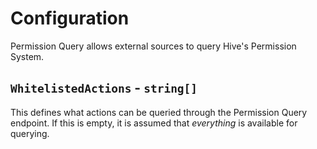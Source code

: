 ﻿# Configuration

Permission Query allows external sources to query Hive's Permission System.

## `WhitelistedActions` - `string[]`

This defines what actions can be queried through the Permission Query endpoint. If this is empty, it is assumed that *everything* is available for querying.